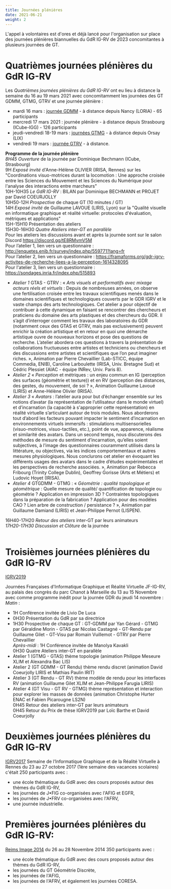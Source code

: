 ```yaml
---
title: Journées plénières
date: 2021-06-21
weight: 2
---
```


L'appel à volontaires est d'ores et déjà lancé pour l'organisation sur place des journées plénières biannuelles du GdR IG-RV de 2023 concomitantes à plusieurs journées de GT.


#  Quatrièmes journées plénières du GdR IG-RV

Les *Quatrièmes journées plénières du GdR IG-RV* ont eu lieu à distance la semaine du 16 au 19 mars 2021 avec concomitamment les journées des GT GDMM, GTMG, GTRV et une journée plénière :
* mardi 16 mars : [journée GDMM](https://gdmm2020.sciencesconf.org/) - à distance depuis Nancy (LORIA) - 65 participants  
* mercredi 17 mars 2021 : journée plénière - à distance depuis Strasbourg (ICube-IGG) - 126 participants <br />
* jeudi-vendredi 18-19 mars : [journées GTMG](https://gtmg2021.sciencesconf.org/) - à distance depuis Orsay (LIX)
* vendredi 19 mars : [journée GTRV](https://gdr-igrv.icube.unistra.fr/index.php/J-GTRV_2021) - à distance.

**Programme de la journée plénière** <br />
*8H45 Ouverture* de la journée par Dominique Bechmann (ICube, Strasbourg) <br />
9H *Exposé invité* d'Anne-Hélène OLIVIER (IRISA, Rennes) sur les "Coordinations visuo-motrices durant la locomotion : Une approche croisée entre les Sciences du Mouvement et les Sciences du Numérique pour l'analyse des interactions entre marcheurs" <br />
10H-10H35 *Le GdR IG-RV* : BILAN par Dominique BECHMANN et PROJET par David COEURJOLLY <br />
10H50-12H *Prospective* de chaque GT (10 minutes / GT) <br />
14H *Exposé invité* de Guillaume LAVOUE (LIRIS, Lyon) sur la "Qualité visuelle en informatique graphique et réalité virtuelle: protocoles d'évaluation, métriques et applications" <br />
15H-15H10 Présentation des ateliers <br />
15H30-16H30 *Quatre Ateliers inter-GT en parallèle* <br />
Pour les ateliers les discussions avant et après la journée sont sur le salon Discord  https://discord.gg/tE8RMvmV5M <br />
Pour l’atelier 1, lien vers un questionnaire : http://enquetes.enib.fr/survey/index.php/559771?lang=fr <br />
Pour l’atelier 2, lien vers un questionnaire : https://framaforms.org/gdr-igrv-activites-de-recherche-liees-a-la-perception-1614328095
<br /> Pour l'atelier 3, lien vers un questionnaire : https://sondages.inria.fr/index.php/515893

* *Atelier 1* GTAS - GTRV : « *Arts visuels et performatifs avec mixage acteurs réels et virtuels* : Depuis de nombreuses années, on observe une fertilisation croisée entre les travaux scientifiques menés dans le domaines scientifiques et technologiques couverts par le GDR IGRV et le vaste champs des arts technologiques. Cet atelier a pour objectif de contribuer à cette dynamique en faisant se rencontrer des chercheurs et praticiens du domaine des arts plastiques et des chercheurs du GDR. Il s’agit d’interroger comment les travaux des laboratoires du GDR (notamment ceux des GTAS et GTRV, mais pas exclusivement) peuvent enrichir la création artistique et en retour en quoi une démarche artistique ouvre de nouveaux horizons et pose des questions de recherche. L’atelier abordera ces questions à travers la présentation de collaborations fructueuses entre artistes et techniciens ou chercheurs et des discussions entre artistes et scientifiques que l’on peut imaginer riches. », Animation par Pierre Chevaillier (Lab-STICC, équipe Commedia, ENIB), Caroline Larboulette (IRISA, Univ. Bretagne Sud) et Cédric Plessiet (AIAC - équipe INRev, Univ. Paris 8).  <br />
* *Atelier 2* « *Perception* et métriques : un enjeu commun en IG (perception des surfaces (géométrie et texture)) et en RV (perception des distances, des gestes, du mouvement, de soi ? »,  Animation Guillaume Lavoué (LIRIS) et Anne-Hélène Olivier (IRISA). <br />  
* *Atelier 3* « *Avatars* : l’atelier aura pour but d’échanger ensemble sur les notions d’avatar (la représentation de l’utilisateur dans le monde virtuel) et d’incarnation (la capacité à s'approprier cette représentation) en réalité virtuelle s’articulant autour de trois modules. Nous aborderons tout d’abord les facteurs pouvant impacter le sentiment d’incarnation en environnements virtuels immersifs : stimulations multisensorielles (visuo-motrices, visuo-tactiles, etc.), point de vue, apparence, réalisme et similarité des avatars. Dans un second temps, nous discuterons des méthodes de mesure du sentiment d’incarnation, qu’elles soient subjectives, à l’image des questionnaires couramment utilisés dans la littérature, ou objectives, via les indices comportementaux et autres mesures physiologiques. Nous conclurons cet atelier en évoquant les différents usages des avatars dans le cadre d’études expérimentales et les perspectives de recherche associées. », Animation par Rebecca Fribourg (Trinity College Dublin), Geoffrey Gorisse (Arts et Métiers) et Ludovic Hoyet (IRISA). <br />
* *Atelier 4* GTGDMM - GTMG :  « *Géométrie : qualité topologique et géométrique* : Quelle mesure de qualité/ quantification de topologie ou géométrie  ? Application en impression 3D ?  Contraintes  topologiques dans la préparation de la fabrication ? Application pour des modèles CAO ? Lien arbre de construction / persistance ? », Animation par Guillaume Damiand (LIRIS) et Jean-Philippe Pernot (LISPEN).  <br />


16H40-17H20 *Retour des ateliers* inter-GT par leurs animateurs <br />
*17H20-17H30 Discussion et Clôture* de la journée <br />
<br />

# Troisièmes journées plénières du GdR IG-RV
[IGRV2019](https://jfigrv2019.sciencesconf.org)

 Journées Françaises d'Informatique Graphique et Réalité Virtuelle JF-IG-RV, au palais des congrès du parc Chanot à Marseille du 13 au 15 Novembre avec comme programme inédit pour la journée GDR du jeudi 14 novembre : <br />
*Matin* :
* 1H Conférence invitée de Livio De Luca <br />
* 0H30 Présentation du GdR par sa directrice <br />
* 1H30 Prospective de chaque GT : GT-GDMM par Yan Gérard - GTMG par Géraldine Morin - GTAS par Nicolas Castagné - GT-Rendu par Guillaume Gilet - GT-Visu par Romain Vuillemot - GTRV par Pierre Chevaillier <br />
*Après-midi* : 1H Conférence invitée de Manolya Kavakli <br />
0H30 Quatre Ateliers inter-GT en parallèle <br />
* Atelier 1 (GTMG - GTAS) thème topologie (animation Philippe Meseure XLIM et Alexandra Bac LIS)  <br />  
* Atelier 2 (GT GDMM - GT Rendu) thème rendu discret (animation David Coeurjolly LIRIS et Mathias Paulin IRIT)  <br />
* Atelier 3 (GT Rendu - GT RV) thème modèle de rendu pour les interfaces RV (animation Guillaume Gilet XLIM et Jean-Philippe Farugia LIRIS)  <br />
* Atelier 4 (GT Visu - GT RV - GTMG) thème représentation et interaction pour explorer les masses de données (animation Christophe Hurter ENAC et Fabien Picarougne LS2N)  <br />
0H45 Retour des ateliers inter-GT par leurs animateurs <br />
0H45 Retour du Prix de thèse IGRV2019 par Loïc Barthe et David Coeurjolly <br />

# Deuxièmes journées plénières du GdR IG-RV
[IGRV2017](https://igrv2017.sciencesconf.org)
 Semaine de l’Informatique Graphique et de la Réalité Virtuelle à Rennes du 23 au 27 octobre 2017 (1ère semaine des vacances scolaires) c'était 250 participants avec :
* une école thématique du GdR avec des cours proposés autour des thèmes du GdR IG-RV,
* les journées de J•FIG co-organisées avec l'AFIG et EGFR,
* les journées de J•FRV co-organisées avec l'AFRV,
* une journée industrielle.

# Premières journées plénières du GdR IG-RV:
[Reims Image 2014](http://reimsimage2014.univ-reims.fr/) du 26 au 28 Novembre 2014
350 participants avec :
* une école thématique du GdR avec des cours proposés autour des thèmes du GdR IG-RV,
* les journées du GT Géométrie Discrète,
* les journées de l'AFIG,
* les journées de l'AFRV,
et également les journées CORESA.
